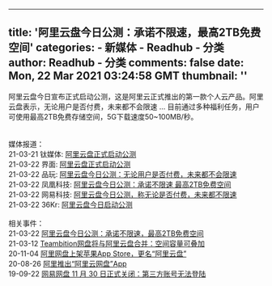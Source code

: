 
---
title: '阿里云盘今日公测：承诺不限速，最高2TB免费空间'
categories: 
    - 新媒体
    - Readhub - 分类
author: Readhub - 分类
comments: false
date: Mon, 22 Mar 2021 03:24:58 GMT
thumbnail: ''
---

<div>   
阿里云盘今日宣布正式启动公测，这是阿里云正式推出的第一款个人云产品。阿里云盘表示，无论用户是否付费，未来都不会限速 ... 目前通过多种福利任务，用户可使用最高2TB免费存储空间，5G下载速度50~100MB/秒。<br><br><br>媒体报道：<br>21-03-21 钛媒体: <a href="https://www.tmtpost.com/nictation/5110941.html">阿里云盘正式启动公测</a><br>21-03-22 界面: <a href="https://www.jiemian.com/article/5841069.html">阿里云盘正式启动公测</a><br>21-03-22 品玩: <a href="https://www.pingwest.com/w/234381">阿里云盘今日公测：无论用户是否付费，未来都不会限速</a><br>21-03-22 凤凰科技: <a href="https://tech.ifeng.com/c/84oT8D7jT9w">阿里云盘今日公测：承诺不限速 最高2TB免费空间</a><br>21-03-22 网易科技: <a href="https://tech.163.com/21/0322/10/G5MGDOL500097U7R.html">阿里云盘今日公测，称无论是否付费，未来都不限速</a><br>21-03-22 36Kr: <a href="https://36kr.com/newsflashes/1148663415506306">阿里云盘今日启动公测</a><br><br>相关事件：<br>21-03-22 <a href="https://readhub.cn/topic/84N9UXWjG9Q">阿里云盘今日公测：承诺不限速，最高2TB免费空间</a><br>21-03-12 <a href="https://readhub.cn/topic/84ypee502UF">Teambition网盘将与阿里云盘合并：空间容量可叠加</a><br>20-11-04 <a href="https://readhub.cn/topic/817HkrrM6S7">阿里网盘上架苹果App Store，更名“阿里云盘”</a><br>20-08-26 <a href="https://readhub.cn/topic/7ZgaGhMxLbt">阿里推出“阿里云网盘”App</a><br>19-09-22 <a href="https://readhub.cn/topic/7QaCIGSkcgv">网易网盘 11 月 30 日正式关闭：第三方账号无法登陆</a>  
</div>
            